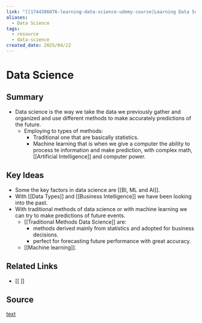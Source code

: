 ```yaml
---
link: "[[1744386076-learning-data-science-udemy-course|Learning Data Science Udemy Course]]"
aliases:
  - Data Science
tags:
  - resource
  - data-science
created_date: 2025/04/22
---
```

# Data Science
## Summary
- Data science is the way we take the data we previously gather and organized and use different methods to make accurately predictions of the future.
	- Employing to types of methods:
		- Traditional one that are basically statistics.
		- Machine learning that is when we give a computer the ability to process te information and make prediction, with complex math, [[Artificial Intelligence]] and computer power.
## Key Ideas
- Some the key factors in data science are [[BI, ML and AI]].
- With [[Data Types]] and [[Business Intelligence]] we have been looking into the past.
- With traditional methods of data science or with machine learning we can try to make predictions of future events.
	- [[Traditional Methods Data Science]] are:
		- methods derived mainly from statistics and adopted for business decisions.
		- perfect for forecasting future performance with great accuracy.
	- [[Machine learning]].
## Related Links
- [[ ]]
## Source
[text](url) 